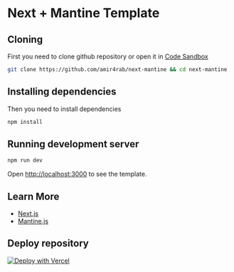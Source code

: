 # Next + Mantine Template

## Cloning

First you need to clone github repository or open it in [Code Sandbox](https://codesandbox.io/s/github/amir4rab/next-mantine)

```bash
git clone https://github.com/amir4rab/next-mantine && cd next-mantine
```

## Installing dependencies

Then you need to install dependencies

```bash
npm install
```

## Running development server

```bash
npm run dev
```

Open [http://localhost:3000](http://localhost:3000) to see the template.


## Learn More

- [Next.js](https://nextjs.org)
- [Mantine.js](https://mantine.dev)

## Deploy repository

[![Deploy with Vercel](https://vercel.com/button)](https://vercel.com/new/clone?repository-url=https%3A%2F%2Fgithub.com%2Famir4rab%2Fnext-mantine)